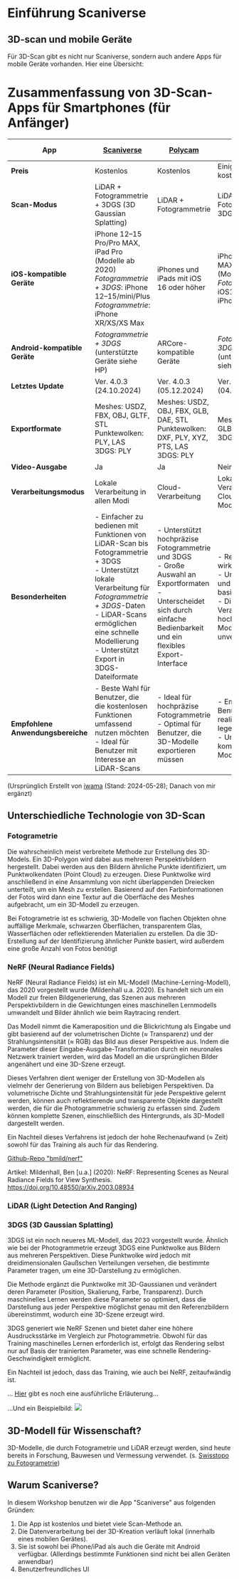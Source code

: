 # Einführung Scaniverse

## 3D-scan und mobile Geräte

Für 3D-Scan gibt es nicht nur Scaniverse, sondern auch andere Apps für mobile Geräte vorhanden.
Hier eine Übersicht: 

# Zusammenfassung von 3D-Scan-Apps für Smartphones (für Anfänger)

| App           | [Scaniverse](https://scaniverse.com/)       | [Polycam](https://poly.cam/)           | [RealityScan](https://www.unrealengine.com/de/realityscan)       | [Luma 3D Capture](https://play.google.com/store/apps/dev?id=8889266027444065964&hl=de_CH)           |
|---------------|------------------|-------------------|-------------------|------------------|
| **Preis**     | Kostenlos        | Kostenlos         | Einige Funktionen kostenpflichtig | Kostenlos       |
| **Scan-Modus**| LiDAR + Fotogrammetrie + 3DGS (3D Gaussian Splatting) | LiDAR + Fotogrammetrie   | LiDAR + Fotogrammetrie + 3DGS | NeRF + 3DGS      |
| **iOS-kompatible Geräte** | iPhone 12–15 Pro/Pro MAX, iPad Pro (Modelle ab 2020) <br> *Fotogrammetrie + 3DGS*: iPhone 12–15/mini/Plus <br> *Fotogrammetrie*: iPhone XR/XS/XS Max | iPhones und iPads mit iOS 16 oder höher | iPhone 12–15 Pro/Pro MAX, iPad Pro (Modelle ab 2020) <br> *Fotogrammetrie*: iOS16-kompatible iPhones und iPads | Alle iPhones ab iPhone 11 (iOS 16.0 oder höher)<br> Unterstützung für iPads unklar |
| **Android-kompatible Geräte** | *Fotogrammetrie + 3DGS* <br> (unterstützte Geräte siehe HP) | ARCore-kompatible Geräte | *Fotogrammetrie + 3DGS* <br> (unterstützte Geräte siehe HP) | Unterstützt     |
| **Letztes Update** | Ver. 4.0.3 (24.10.2024) | Ver. 4.0.3 (05.12.2024) | Ver. 1.5.3 (04.11.2024) | Ver. 1.3.11 (30.10.2024) |
| **Exportformate** | Meshes: USDZ, FBX, OBJ, GLTF, STL <br> Punktewolken: PLY, LAS <br> 3DGS: PLY | Meshes: USDZ, OBJ, FBX, GLB, DAE, STL <br> Punktewolken: DXF, PLY, XYZ, PTS, LAS <br> 3DGS: PLY | Meshes: FBX, USDZ, GLB <br> 3DGS: PLY | Meshes: OBJ, GLTF, USDZ <br> 3DGS: PLY |
| **Video-Ausgabe** | Ja              | Ja                | Nein              | Ja               |
| **Verarbeitungsmodus** | Lokale Verarbeitung in allen Modi | Cloud-Verarbeitung | Lokale LiDAR-Verarbeitung <br> Cloud für andere Modi | Cloud-Verarbeitung |
| **Besonderheiten** | - Einfacher zu bedienen mit Funktionen von LiDAR-Scan bis Fotogrammetrie + 3DGS<br>- Unterstützt lokale Verarbeitung für *Fotogrammetrie + 3DGS*-Daten<br>- LiDAR-Scans ermöglichen eine schnelle Modellierung<br>- Unterstützt Export in 3DGS-Dateiformate<br> | - Unterstützt hochpräzise Fotogrammetrie und 3DGS<br>- Große Auswahl an Exportformaten<br>- Unterscheidet sich durch einfache Bedienbarkeit und ein flexibles Export-Interface | - Realistisch wirkende 3D-Modelle<br>- Unterstützt LiDAR- und Fotogrammetrie-basierte Modellierung<br>- Die Cloud-Verarbeitung ist bei hochdetaillierten Modellen unverzichtbar | - 3DGS (NeRF) ermöglicht extrem realistische 3D-Modelle<br>- Ideal für Anwendungen, bei denen fotorealistische Modelle gefragt sind<br>- Starke Render-Funktion für den professionellen Einsatz |
| **Empfohlene Anwendungsbereiche** | - Beste Wahl für Benutzer, die die kostenlosen Funktionen umfassend nutzen möchten<br>- Ideal für Benutzer mit Interesse an LiDAR-Scans | - Ideal für hochpräzise Fotogrammetrie<br>- Optimal für Benutzer, die 3D-Modelle exportieren müssen | - Empfohlen für Benutzer, die Wert auf realistische Modelle legen<br>- Unterstützt komplexe Modellierungsprojekte | - Geeignet für Nutzer, die fotorealistische Ergebnisse wünschen<br>- Empfohlen für professionelle Content-Erstellung |

(Ursprünglich Erstellt von [iwama](https://x.com/iwamah1?lang=de) (Stand: 2024-05-28); Danach von mir ergänzt)


## Unterschiedliche Technologie von 3D-Scan

### Fotogrametrie

Die wahrscheinlich meist verbreitete Methode zur Erstellung des 3D-Models. Ein 3D-Polygon wird dabei aus mehreren Perspektivbildern hergestellt. Dabei werden aus den Bildern ähnliche Punkte identifiziert, um Punktwolkendaten (Point Cloud) zu erzeugen. Diese Punktwolke wird anschließend in eine Ansammlung von nicht überlappenden Dreiecken unterteilt, um ein Mesh zu erstellen. Basierend auf den Farbinformationen der Fotos wird dann eine Textur auf die Oberfläche des Meshes aufgebracht, um ein 3D-Modell zu erzeugen.

Bei Fotogrametrie ist es schwierig, 3D-Modelle von flachen Objekten ohne auffällige Merkmale, schwarzen Oberflächen, transparentem Glas, Wasserflächen oder reflektierenden Materialien zu erstellen. Da die 3D-Erstellung auf der Identifizierung ähnlicher Punkte basiert, wird außerdem eine große Anzahl von Fotos benötigt

### NeRF (Neural Radiance Fields)

NeRF (Neural Radiance Fields) ist ein ML-Modell (Machine-Lerning-Modell), das 2020 vorgestellt wurde (Mildenhall u.a. 2020). Es handelt sich um ein Modell zur freien Bildgenerierung, das Szenen aus mehreren Perspektivbildern in die Gewichtungen eines maschinellen Lernmodells umwandelt und Bilder ähnlich wie beim Raytracing rendert.

Das Modell nimmt die Kameraposition und die Blickrichtung als Eingabe und gibt basierend auf der volumetrischen Dichte (≈ Transparenz) und der Strahlungsintensität (≈ RGB) das Bild aus dieser Perspektive aus. Indem die Parameter dieser Eingabe-Ausgabe-Transformation durch ein neuronales Netzwerk trainiert werden, wird das Modell an die ursprünglichen Bilder angenähert und eine 3D-Szene erzeugt.

Dieses Verfahren dient weniger der Erstellung von 3D-Modellen als vielmehr der Generierung von Bildern aus beliebigen Perspektiven. Da volumetrische Dichte und Strahlungsintensität für jede Perspektive gelernt werden, können auch reflektierende und transparente Objekte dargestellt werden, die für die Photogrammetrie schwierig zu erfassen sind. Zudem können komplette Szenen, einschließlich des Hintergrunds, als 3D-Modell dargestellt werden.

Ein Nachteil dieses Verfahrens ist jedoch der hohe Rechenaufwand (≈ Zeit) sowohl für das Training als auch für das Rendering.

[Github-Repo "bmild/nerf"](https://github.com/bmild/nerf)

Artikel: 
Mildenhall, Ben [u.a.] (2020): NeRF: Representing Scenes as Neural Radiance Fields for View Synthesis.
https://doi.org/10.48550/arXiv.2003.08934


### LiDAR (Light Detection And Ranging)



### 3DGS (3D Gaussian Splatting)
3DGS ist ein noch neueres ML-Modell, das 2023 vorgestellt wurde. Ähnlich wie bei der Photogrammetrie erzeugt 3DGS eine Punktwolke aus Bildern aus mehreren Perspektiven. Diese Punktwolke wird jedoch mit dreidimensionalen Gaußschen Verteilungen versehen, die bestimmte Parameter tragen, um eine 3D-Darstellung zu ermöglichen.

Die Methode ergänzt die Punktwolke mit 3D-Gaussianen und verändert deren Parameter (Position, Skalierung, Farbe, Transparenz). Durch maschinelles Lernen werden diese Parameter so optimiert, dass die Darstellung aus jeder Perspektive möglichst genau mit den Referenzbildern übereinstimmt, wodurch eine 3D-Szene erzeugt wird.

3DGS generiert wie NeRF Szenen und bietet daher eine höhere Ausdrucksstärke im Vergleich zur Photogrammetrie. Obwohl für das Training maschinelles Lernen erforderlich ist, erfolgt das Rendering selbst nur auf Basis der trainierten Parameter, was eine schnelle Rendering-Geschwindigkeit ermöglicht.

Ein Nachteil ist jedoch, dass das Training, wie auch bei NeRF, zeitaufwändig ist.

... [Hier](https://huggingface.co/blog/gaussian-splatting) gibt es noch eine ausführliche Erläuterung...

...Und ein Beispielbild:
![](https://cdn-lfs.hf.co/datasets/huggingface/documentation-images/b66564ce7b2a32c5cf787135abbf1e241f1d49aa9773cd22a866c3361cc5f718?response-content-disposition=inline%3B+filename*%3DUTF-8%27%27ellipsoids.png%3B+filename%3D%22ellipsoids.png%22%3B&response-content-type=image%2Fpng&Expires=1733868611&Policy=eyJTdGF0ZW1lbnQiOlt7IkNvbmRpdGlvbiI6eyJEYXRlTGVzc1RoYW4iOnsiQVdTOkVwb2NoVGltZSI6MTczMzg2ODYxMX19LCJSZXNvdXJjZSI6Imh0dHBzOi8vY2RuLWxmcy5oZi5jby9kYXRhc2V0cy9odWdnaW5nZmFjZS9kb2N1bWVudGF0aW9uLWltYWdlcy9iNjY1NjRjZTdiMmEzMmM1Y2Y3ODcxMzVhYmJmMWUyNDFmMWQ0OWFhOTc3M2NkMjJhODY2YzMzNjFjYzVmNzE4P3Jlc3BvbnNlLWNvbnRlbnQtZGlzcG9zaXRpb249KiZyZXNwb25zZS1jb250ZW50LXR5cGU9KiJ9XX0_&Signature=bH0YLcw6HgcdFlsv0l1bPeXv3WU0ON%7EhRzjY2RMiNUJAvFWt0MKbwGlZYkADTwcrix7dm-bzjZrrS2a3W-c6cGgUfhRb757CIjrcAWh2wIq%7EyfHXpADoeCNl3YcvFanG8SeMqnhdMNecxJejwvzvtSqRlXP-Zwtb%7EIBHde6ucsOfGscN0ZegW2tNX9fHlDK%7EBkm2DwZ0kJHeEBoVfqOKPhSojOnJVGQtTQ0lZa%7EqoehC5u7JJ13KxmO6vSrmXyjxQAI2vDd4%7ERDRzjmNQtL9ZtUXweH8-jfnrLR5cGqqi--cUpkGlMjjOSPykRogmhrMJOp9%7EhKTTIqBlLR7VC5nvQ__&Key-Pair-Id=K3RPWS32NSSJCE)


## 3D-Modell für Wissenschaft?

3D-Modelle, die durch Fotogrametrie und LiDAR erzeugt werden, sind heute bereits in Forschung, Bauwesen und Vermessung verwendet. (s. [Swisstopo zu Fotogrametrie](https://www.swisstopo.admin.ch/de/fotogrammetrie))

## Warum Scaniverse?

In diesem Workshop benutzen wir die App "Scaniverse" aus folgenden Gründen:

1. Die App ist kostenlos und bietet viele Scan-Methode an. 
1. Die Datenverarbeitung bei der 3D-Kreation verläuft lokal (innerhalb eines mobilen Gerätes). 
1. Sie ist sowohl bei iPhone/iPad als auch die Geräte mit Android verfügbar. (Allerdings bestimmte Funktionen sind nicht bei allen Geräten anwendbar)
1. Benutzerfreundliches UI




